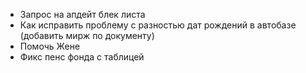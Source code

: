 - Запрос на апдейт блек листа
- Как исправить проблему с разностью дат рождений в автобазе (добавить мирж по документу)
- Помочь Жене
- Фикс пенс фонда с таблицей